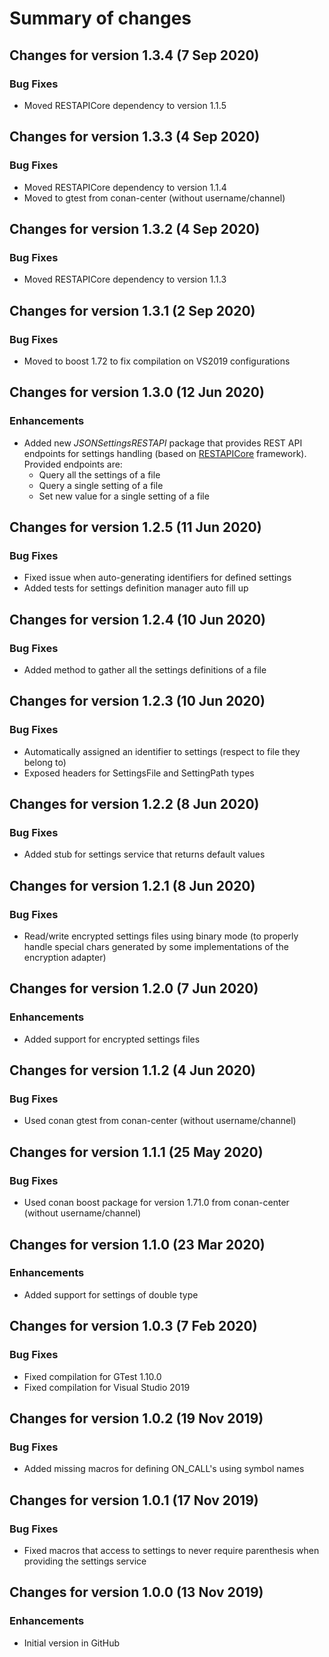 # Summary of changes

## Changes for version 1.3.4 (7 Sep 2020)

### Bug Fixes

- Moved RESTAPICore dependency to version 1.1.5


## Changes for version 1.3.3 (4 Sep 2020)

### Bug Fixes

- Moved RESTAPICore dependency to version 1.1.4
- Moved to gtest from conan-center (without username/channel)


## Changes for version 1.3.2 (4 Sep 2020)

### Bug Fixes

- Moved RESTAPICore dependency to version 1.1.3


## Changes for version 1.3.1 (2 Sep 2020)

### Bug Fixes

- Moved to boost 1.72 to fix compilation on VS2019 configurations


## Changes for version 1.3.0 (12 Jun 2020)

### Enhancements

- Added new *JSONSettingsRESTAPI* package that provides REST API endpoints for settings handling (based on [RESTAPICore](https://github.com/systelab/cpp-rest-api-core) framework). Provided endpoints are:
  - Query all the settings of a file
  - Query a single setting of a file
  - Set new value for a single setting of a file


## Changes for version 1.2.5 (11 Jun 2020)

### Bug Fixes

- Fixed issue when auto-generating identifiers for defined settings
- Added tests for settings definition manager auto fill up


## Changes for version 1.2.4 (10 Jun 2020)

### Bug Fixes

- Added method to gather all the settings definitions of a file


## Changes for version 1.2.3 (10 Jun 2020)

### Bug Fixes

- Automatically assigned an identifier to settings (respect to file they belong to)
- Exposed headers for SettingsFile and SettingPath types


## Changes for version 1.2.2 (8 Jun 2020)

### Bug Fixes

- Added stub for settings service that returns default values


## Changes for version 1.2.1 (8 Jun 2020)

### Bug Fixes

- Read/write encrypted settings files using binary mode (to properly handle special chars generated by some implementations of the encryption adapter)


## Changes for version 1.2.0 (7 Jun 2020)

### Enhancements

- Added support for encrypted settings files


## Changes for version 1.1.2 (4 Jun 2020)

### Bug Fixes

- Used conan gtest from conan-center (without username/channel)


## Changes for version 1.1.1 (25 May 2020)

### Bug Fixes

- Used conan boost package for version 1.71.0 from conan-center (without username/channel)


## Changes for version 1.1.0 (23 Mar 2020)

### Enhancements

- Added support for settings of double type


## Changes for version 1.0.3 (7 Feb 2020)

### Bug Fixes

- Fixed compilation for GTest 1.10.0
- Fixed compilation for Visual Studio 2019


## Changes for version 1.0.2 (19 Nov 2019)

### Bug Fixes

- Added missing macros for defining ON_CALL's using symbol names


## Changes for version 1.0.1 (17 Nov 2019)

### Bug Fixes

- Fixed macros that access to settings to never require parenthesis when providing the settings service


## Changes for version 1.0.0 (13 Nov 2019)

### Enhancements

- Initial version in GitHub
